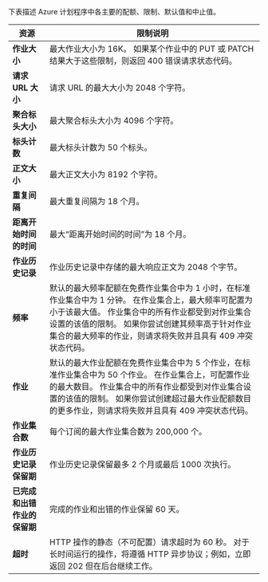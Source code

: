 下表描述 Azure 计划程序中各主要的配额、限制、默认值和中止值。

| 资源 | 限制说明 |
| --- | --- |
| **作业大小** |最大作业大小为 16K。 如果某个作业中的 PUT 或 PATCH 结果大于这些限制，则返回 400 错误请求状态代码。 |
| **请求 URL 大小** |请求 URL 的最大大小为 2048 个字符。 |
| **聚合标头大小** |最大聚合标头大小为 4096 个字符。 |
| **标头计数** |最大标头计数为 50 个标头。 |
| **正文大小** |最大正文大小为 8192 个字符。 |
| **重复间隔** |最大重复间隔为 18 个月。 |
| **距离开始时间的时间** |最大“距离开始时间的时间”为 18 个月。 |
| **作业历史记录** |作业历史记录中存储的最大响应正文为 2048 个字节。 |
| **频率** |默认的最大频率配额在免费作业集合中为 1 小时，在标准作业集合中为 1 分钟。 在作业集合上，最大频率可配置为小于该最大值。 作业集合中的所有作业都受到对作业集合设置的该值的限制。 如果你尝试创建其频率高于针对作业集合的最大频率的作业，则请求将失败并且具有 409 冲突状态代码。 |
| **作业** |默认的最大作业配额在免费作业集合中为 5 个作业，在标准作业集合中为 50 个作业。 在作业集合上，可配置作业的最大数目。 作业集合中的所有作业都受到对作业集合设置的该值的限制。 如果你尝试创建超过最大作业配额数目的更多作业，则请求将失败并且具有 409 冲突状态代码。 |
| **作业集合数** |每个订阅的最大作业集合数为 200,000 个。 |
| **作业历史记录保留期** |作业历史记录保留最多 2 个月或最后 1000 次执行。 |
| **已完成和出错作业的保留期** |完成的作业和出错的作业保留 60 天。 |
| **超时** |HTTP 操作的静态（不可配置）请求超时为 60 秒。 对于长时间运行的操作，将遵循 HTTP 异步协议；例如，立即返回 202 但在后台继续工作。 |



<!--HONumber=Feb17_HO3-->


